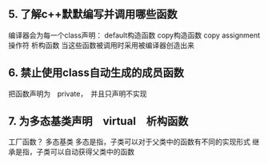 
## 5. 了解c++默默编写并调用哪些函数
编译器会为每一个class声明：
default构造函数
copy构造函数
copy assignment操作符
析构函数
当这些函数被调用时采用被编译器创造出来

## 6. 禁止使用class自动生成的成员函数
把函数声明为　private，　并且只声明不实现

## 7. 为多态基类声明　virtual　析构函数
工厂函数？
多态基类
多态是指，子类可以对于父类中的函数有不同的实现形式
继承是指，子类可以自动获得父类中的函数
